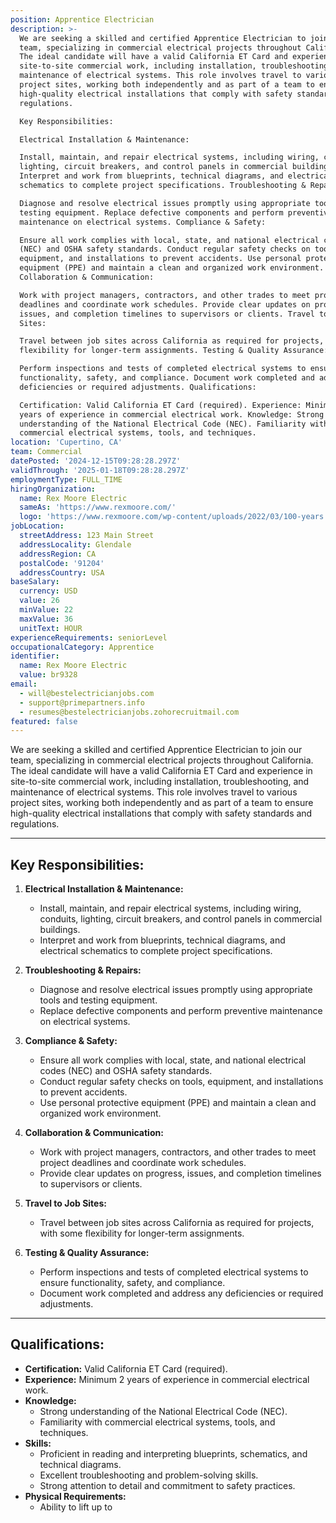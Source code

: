 ```yaml
---
position: Apprentice Electrician
description: >-
  We are seeking a skilled and certified Apprentice Electrician to join our
  team, specializing in commercial electrical projects throughout California.
  The ideal candidate will have a valid California ET Card and experience in
  site-to-site commercial work, including installation, troubleshooting, and
  maintenance of electrical systems. This role involves travel to various
  project sites, working both independently and as part of a team to ensure
  high-quality electrical installations that comply with safety standards and
  regulations.

  Key Responsibilities:

  Electrical Installation & Maintenance:

  Install, maintain, and repair electrical systems, including wiring, conduits,
  lighting, circuit breakers, and control panels in commercial buildings.
  Interpret and work from blueprints, technical diagrams, and electrical
  schematics to complete project specifications. Troubleshooting & Repairs:

  Diagnose and resolve electrical issues promptly using appropriate tools and
  testing equipment. Replace defective components and perform preventive
  maintenance on electrical systems. Compliance & Safety:

  Ensure all work complies with local, state, and national electrical codes
  (NEC) and OSHA safety standards. Conduct regular safety checks on tools,
  equipment, and installations to prevent accidents. Use personal protective
  equipment (PPE) and maintain a clean and organized work environment.
  Collaboration & Communication:

  Work with project managers, contractors, and other trades to meet project
  deadlines and coordinate work schedules. Provide clear updates on progress,
  issues, and completion timelines to supervisors or clients. Travel to Job
  Sites:

  Travel between job sites across California as required for projects, with some
  flexibility for longer-term assignments. Testing & Quality Assurance:

  Perform inspections and tests of completed electrical systems to ensure
  functionality, safety, and compliance. Document work completed and address any
  deficiencies or required adjustments. Qualifications:

  Certification: Valid California ET Card (required). Experience: Minimum 3
  years of experience in commercial electrical work. Knowledge: Strong
  understanding of the National Electrical Code (NEC). Familiarity with
  commercial electrical systems, tools, and techniques.
location: 'Cupertino, CA'
team: Commercial
datePosted: '2024-12-15T09:28:28.297Z'
validThrough: '2025-01-18T09:28:28.297Z'
employmentType: FULL_TIME
hiringOrganization:
  name: Rex Moore Electric
  sameAs: 'https://www.rexmoore.com/'
  logo: 'https://www.rexmoore.com/wp-content/uploads/2022/03/100-years.png'
jobLocation:
  streetAddress: 123 Main Street
  addressLocality: Glendale
  addressRegion: CA
  postalCode: '91204'
  addressCountry: USA
baseSalary:
  currency: USD
  value: 26
  minValue: 22
  maxValue: 36
  unitText: HOUR
experienceRequirements: seniorLevel
occupationalCategory: Apprentice
identifier:
  name: Rex Moore Electric
  value: br9328
email:
  - will@bestelectricianjobs.com
  - support@primepartners.info
  - resumes@bestelectricianjobs.zohorecruitmail.com
featured: false
---
```



We are seeking a skilled and certified Apprentice Electrician to join our team, specializing in commercial electrical projects throughout California. The ideal candidate will have a valid California ET Card and experience in site-to-site commercial work, including installation, troubleshooting, and maintenance of electrical systems. This role involves travel to various project sites, working both independently and as part of a team to ensure high-quality electrical installations that comply with safety standards and regulations.

---

## Key Responsibilities:  

1. **Electrical Installation & Maintenance:**  
   - Install, maintain, and repair electrical systems, including wiring, conduits, lighting, circuit breakers, and control panels in commercial buildings.  
   - Interpret and work from blueprints, technical diagrams, and electrical schematics to complete project specifications.  

2. **Troubleshooting & Repairs:**  
   - Diagnose and resolve electrical issues promptly using appropriate tools and testing equipment.  
   - Replace defective components and perform preventive maintenance on electrical systems.  

3. **Compliance & Safety:**  
   - Ensure all work complies with local, state, and national electrical codes (NEC) and OSHA safety standards.  
   - Conduct regular safety checks on tools, equipment, and installations to prevent accidents.  
   - Use personal protective equipment (PPE) and maintain a clean and organized work environment.  

4. **Collaboration & Communication:**  
   - Work with project managers, contractors, and other trades to meet project deadlines and coordinate work schedules.  
   - Provide clear updates on progress, issues, and completion timelines to supervisors or clients.  

5. **Travel to Job Sites:**  
   - Travel between job sites across California as required for projects, with some flexibility for longer-term assignments.  

6. **Testing & Quality Assurance:**  
   - Perform inspections and tests of completed electrical systems to ensure functionality, safety, and compliance.  
   - Document work completed and address any deficiencies or required adjustments.  

---

## Qualifications:  

- **Certification:** Valid California ET Card (required).  
- **Experience:** Minimum 2 years of experience in commercial electrical work.  
- **Knowledge:**  
  - Strong understanding of the National Electrical Code (NEC).  
  - Familiarity with commercial electrical systems, tools, and techniques.  
- **Skills:**  
  - Proficient in reading and interpreting blueprints, schematics, and technical diagrams.  
  - Excellent troubleshooting and problem-solving skills.  
  - Strong attention to detail and commitment to safety practices.  
- **Physical Requirements:**  
  - Ability to lift up to 
